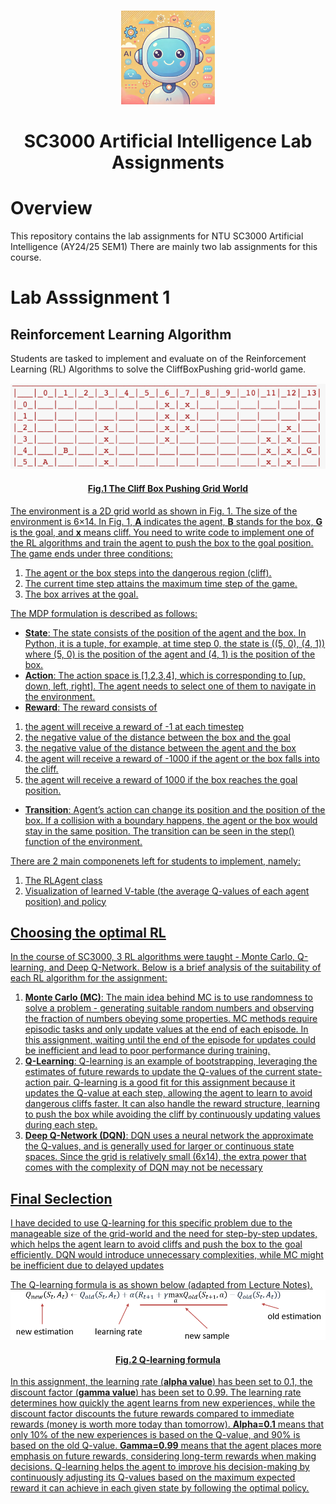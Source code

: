 <br />
<p align="center">
  <a href="/Images/AI_Image.jpg">
    <img src="/Images/AI_Image.jpg" alt="Logo" height=150 >
  </a>
  <h1 align="center">
    SC3000 Artificial Intelligence Lab Assignments
  </h1>
</p>

# Overview

This repository contains the lab assignments for NTU SC3000 Artificial Intelligence (AY24/25 SEM1)
There are mainly two lab assignments for this course.

# Lab Asssignment 1

## Reinforcement Learning Algorithm

Students are tasked to implement and evaluate on of the Reinforcement Learning (RL) Algorithms to solve the CliffBoxPushing grid-world game.

<img src="/Images/Cliff_Box_Pushing_Grid_World.png" width="700">
<h4 align = "center">
<u>Fig.1 The Cliff Box Pushing Grid World<u>
</h4>

The environment is a 2D grid world as shown in Fig. 1. The size of the environment is 6×14. In Fig. 1,
**A** indicates the agent, **B** stands for the box, **G** is the goal, and **x** means cliff. You need to write code
to implement one of the RL algorithms and train the agent to push the box to the goal position. The
game ends under three conditions:

1. The agent or the box steps into the dangerous region (cliff).
2. The current time step attains the maximum time step of the game.
3. The box arrives at the goal.

The MDP formulation is described as follows:

- **State**: The state consists of the position of the agent and the box. In Python, it is a tuple, for
  example, at time step 0, the state is ((5, 0), (4, 1)) where (5, 0) is the position of the agent
  and (4, 1) is the position of the box.
- **Action**: The action space is [1,2,3,4], which is corresponding to [up, down, left, right]. The
  agent needs to select one of them to navigate in the environment.
- **Reward**: The reward consists of

1. the agent will receive a reward of -1 at each timestep
2. the negative value of the distance between the box and the goal
3. the negative value of the distance between the agent and the box
4. the agent will receive a reward of -1000 if the agent or the box falls into the cliff.
5. the agent will receive a reward of 1000 if the box reaches the goal position.

- **Transition**: Agent’s action can change its position and the position of the box. If a collision with a
  boundary happens, the agent or the box would stay in the same position. The transition can be
  seen in the step() function of the environment.

There are 2 main componenets left for students to implement, namely:

1. The RLAgent class
2. Visualization of learned V-table (the average Q-values of each agent position) and policy

## Choosing the optimal RL

In the course of SC3000, 3 RL algorithms were taught - Monte Carlo, Q-learning, and Deep Q-Network. Below is a brief analysis of the suitability of each RL algorithm for the assignment:

1. **Monte Carlo (MC)**:
   The main idea behind MC is to use randomness to solve a problem - generating
   suitable random numbers and observing the fraction of numbers obeying some
   properties. MC methods require episodic tasks and only update values at the end of
   each episode. In this assignment, waiting until the end of the episode for updates
   could be inefficient and lead to poor performance during training.
2. **Q-Learning**:
   Q-learning is an example of bootstrapping, leveraging the estimates of future rewards
   to update the Q-values of the current state-action pair. Q-learning is a good fit for this
   assignment because it updates the Q-value at each step, allowing the agent to learn
   to avoid dangerous cliffs faster. It can also handle the reward structure, learning to
   push the box while avoiding the cliff by continuously updating values during each
   step.
3. **Deep Q-Network (DQN)**:
   DQN uses a neural network the approximate the Q-values, and is generally used for
   larger or continuous state spaces. Since the grid is relatively small (6x14), the extra
   power that comes with the complexity of DQN may not be necessary

## Final Seclection

I have decided to use Q-learning for this specific problem due to the manageable size of the
grid-world and the need for step-by-step updates, which helps the agent learn to avoid cliffs
and push the box to the goal efficiently. DQN would introduce unnecessary complexities,
while MC might be inefficient due to delayed updates

The Q-learning formula is as shown below (adapted from Lecture Notes).
<img src="Images\Q_learning_formula.png" width="700">

<h4 align = "center">
<u>Fig.2 Q-learning formula<u>
</h4>

In this assignment, the learning rate (**alpha value**) has been set to 0.1, the discount factor
(**gamma value**) has been set to 0.99.
The learning rate determines how quickly the agent learns from new experiences, while the
discount factor discounts the future rewards compared to immediate rewards (money is
worth more today than tomorrow). **Alpha=0.1** means that only 10% of the new experiences
is based on the Q-value, and 90% is based on the old Q-value. **Gamma=0.99** means that
the agent places more emphasis on future rewards, considering long-term rewards when
making decisions.
Q-learning helps the agent to improve his decision-making by continuously adjusting its
Q-values based on the maximum expected reward it can achieve in each given state by
following the optimal policy.
